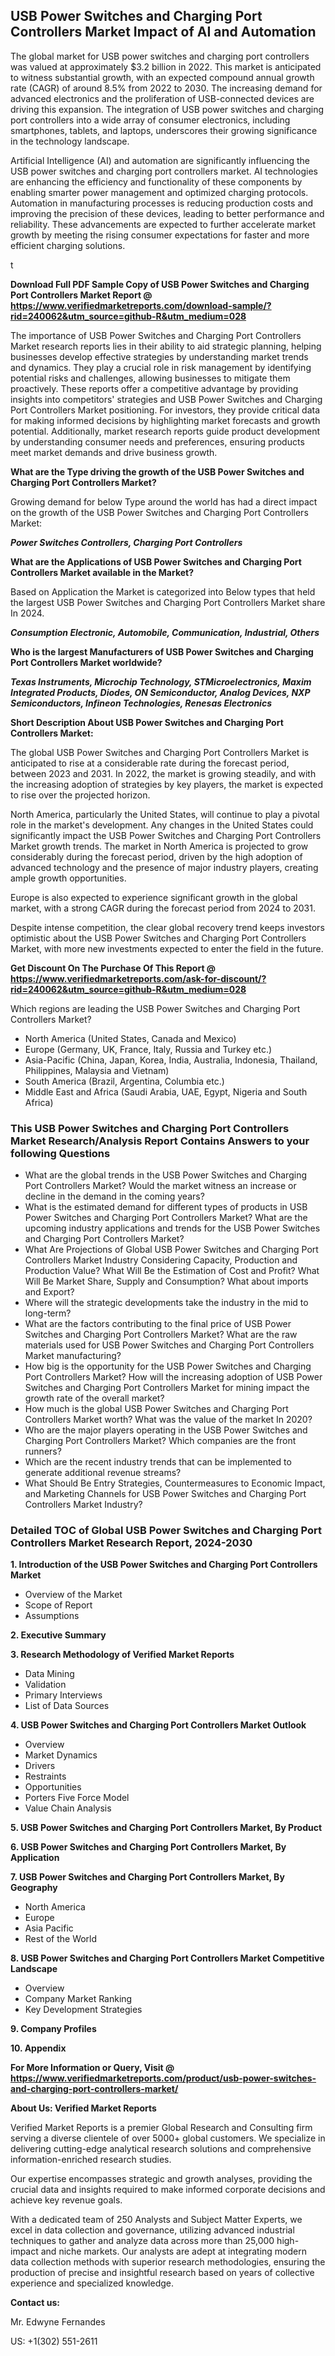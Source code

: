 <h2>USB Power Switches and Charging Port Controllers Market Impact of AI and Automation</h2><p>The global market for USB power switches and charging port controllers was valued at approximately $3.2 billion in 2022. This market is anticipated to witness substantial growth, with an expected compound annual growth rate (CAGR) of around 8.5% from 2022 to 2030. The increasing demand for advanced electronics and the proliferation of USB-connected devices are driving this expansion. The integration of USB power switches and charging port controllers into a wide array of consumer electronics, including smartphones, tablets, and laptops, underscores their growing significance in the technology landscape.</p><p>Artificial Intelligence (AI) and automation are significantly influencing the USB power switches and charging port controllers market. AI technologies are enhancing the efficiency and functionality of these components by enabling smarter power management and optimized charging protocols. Automation in manufacturing processes is reducing production costs and improving the precision of these devices, leading to better performance and reliability. These advancements are expected to further accelerate market growth by meeting the rising consumer expectations for faster and more efficient charging solutions.</p>t</p><p id="" class=""><strong>Download Full PDF Sample Copy of USB Power Switches and Charging Port Controllers Market Report @ <a href="https://www.verifiedmarketreports.com/download-sample/?rid=240062&utm_source=github-R&utm_medium=028" target="_blank">https://www.verifiedmarketreports.com/download-sample/?rid=240062&utm_source=github-R&utm_medium=028</a></strong></p><p>The importance of&nbsp;USB Power Switches and Charging Port Controllers Market research reports lies in their ability to aid strategic planning, helping businesses develop effective strategies by understanding market trends and dynamics. They play a crucial role in risk management by identifying potential risks and challenges, allowing businesses to mitigate them proactively. These reports offer a competitive advantage by providing insights into competitors' strategies and USB Power Switches and Charging Port Controllers Market positioning. For investors, they provide critical data for making informed decisions by highlighting market forecasts and growth potential. Additionally, market research reports guide product development by understanding consumer needs and preferences, ensuring products meet market demands and drive business growth.</p><p><strong>What are the&nbsp;Type driving the growth of the USB Power Switches and Charging Port Controllers Market?</strong></p><p id="" class="">Growing demand for below Type around the world has had a direct impact on the growth of the USB Power Switches and Charging Port Controllers Market:</p><em><strong>Power Switches Controllers, Charging Port Controllers</strong></em></p><strong>What are the&nbsp;Applications&nbsp;of USB Power Switches and Charging Port Controllers Market available in the Market?</strong></p><p id="" class="">Based on Application the Market is categorized into Below types that held the largest USB Power Switches and Charging Port Controllers Market share In 2024.</p><em><strong>Consumption Electronic, Automobile, Communication, Industrial, Others</strong></em></p><strong>Who is the largest Manufacturers of USB Power Switches and Charging Port Controllers Market worldwide?</strong></p><p><em><strong>Texas Instruments, Microchip Technology, STMicroelectronics, Maxim Integrated Products, Diodes, ON Semiconductor, Analog Devices, NXP Semiconductors, Infineon Technologies, Renesas Electronics</strong></em></p><p id="" class=""><strong>Short Description About USB Power Switches and Charging Port Controllers Market:</strong></p><p>The global USB Power Switches and Charging Port Controllers Market is anticipated to rise at a considerable rate during the forecast period, between 2023 and 2031. In 2022, the market is growing steadily, and with the increasing adoption of strategies by key players, the market is expected to rise over the projected horizon.</p><p>North America, particularly the United States, will continue to play a pivotal role in the market's development. Any changes in the United States could significantly impact the USB Power Switches and Charging Port Controllers Market growth trends. The market in North America is projected to grow considerably during the forecast period, driven by the high adoption of advanced technology and the presence of major industry players, creating ample growth opportunities.</p><p>Europe is also expected to experience significant growth in the global market, with a strong CAGR during the forecast period from 2024 to 2031.</p><p>Despite intense competition, the clear global recovery trend keeps investors optimistic about the USB Power Switches and Charging Port Controllers Market, with more new investments expected to enter the field in the future.</p><p id="" class=""><strong>Get Discount On The Purchase Of This Report @ <a href="https://www.verifiedmarketreports.com/ask-for-discount/?rid=240062&utm_source=github-R&utm_medium=028" target="_blank">https://www.verifiedmarketreports.com/ask-for-discount/?rid=240062&utm_source=github-R&utm_medium=028</a></strong></p>Which regions are leading the USB Power Switches and Charging Port Controllers Market?</p><ul><li>North America (United States, Canada and Mexico)</li><li>Europe (Germany, UK, France, Italy, Russia and Turkey etc.)</li><li>Asia-Pacific (China, Japan, Korea, India, Australia, Indonesia, Thailand, Philippines, Malaysia and Vietnam)</li><li>South America (Brazil, Argentina, Columbia etc.)</li><li>Middle East and Africa (Saudi Arabia, UAE, Egypt, Nigeria and South Africa)</li></ul><h3 id="" class="">This USB Power Switches and Charging Port Controllers Market Research/Analysis Report Contains Answers to your following Questions</h3><ul><li>What are the global trends in the USB Power Switches and Charging Port Controllers Market? Would the market witness an increase or decline in the demand in the coming years?</li><li>What is the estimated demand for different types of products in USB Power Switches and Charging Port Controllers Market? What are the upcoming industry applications and trends for the USB Power Switches and Charging Port Controllers Market?</li><li>What Are Projections of Global USB Power Switches and Charging Port Controllers Market Industry Considering Capacity, Production and Production Value? What Will Be the Estimation of Cost and Profit? What Will Be Market Share, Supply and Consumption? What about imports and Export?</li><li>Where will the strategic developments take the industry in the mid to long-term?</li><li>What are the factors contributing to the final price of USB Power Switches and Charging Port Controllers Market? What are the raw materials used for USB Power Switches and Charging Port Controllers Market manufacturing?</li><li>How big is the opportunity for the USB Power Switches and Charging Port Controllers Market? How will the increasing adoption of USB Power Switches and Charging Port Controllers Market for mining impact the growth rate of the overall market?</li><li>How much is the global USB Power Switches and Charging Port Controllers Market worth? What was the value of the market In 2020?</li><li>Who are the major players operating in the USB Power Switches and Charging Port Controllers Market? Which companies are the front runners?</li><li>Which are the recent industry trends that can be implemented to generate additional revenue streams?</li><li>What Should Be Entry Strategies, Countermeasures to Economic Impact, and Marketing Channels for USB Power Switches and Charging Port Controllers Market Industry?</li></ul><h3 id="" class="">Detailed TOC of Global USB Power Switches and Charging Port Controllers Market Research Report, 2024-2030</h3><p id="" class=""><strong>1. Introduction of the USB Power Switches and Charging Port Controllers Market</strong></p><ul><li>Overview of the Market</li><li>Scope of Report</li><li>Assumptions</li></ul><p id="" class=""><strong>2. Executive Summary</strong></p><p id="" class=""><strong>3. Research Methodology of Verified Market Reports</strong></p><ul><li>Data Mining</li><li>Validation</li><li>Primary Interviews</li><li>List of Data Sources</li></ul><p id="" class=""><strong>4. USB Power Switches and Charging Port Controllers Market Outlook</strong></p><ul><li>Overview</li><li>Market Dynamics</li><li>Drivers</li><li>Restraints</li><li>Opportunities</li><li>Porters Five Force Model</li><li>Value Chain Analysis</li></ul><p id="" class=""><strong>5. USB Power Switches and Charging Port Controllers Market, By Product</strong></p><p id="" class=""><strong>6. USB Power Switches and Charging Port Controllers Market, By Application</strong></p><p id="" class=""><strong>7. USB Power Switches and Charging Port Controllers Market, By Geography</strong></p><ul><li>North America</li><li>Europe</li><li>Asia Pacific</li><li>Rest of the World</li></ul><p id="" class=""><strong>8. USB Power Switches and Charging Port Controllers Market Competitive Landscape</strong></p><ul><li>Overview</li><li>Company Market Ranking</li><li>Key Development Strategies</li></ul><p id="" class=""><strong>9. Company Profiles</strong></p><p id="" class=""><strong>10. Appendix</strong></p><p id="" class=""><strong>For More Information or Query, Visit @ <a href="https://www.verifiedmarketreports.com/product/usb-power-switches-and-charging-port-controllers-market/" target="_blank">https://www.verifiedmarketreports.com/product/usb-power-switches-and-charging-port-controllers-market/</a></strong></p><p id="" class=""><strong>About Us: Verified Market Reports</strong></p><p id="" class="">Verified Market Reports is a premier Global Research and Consulting firm serving a diverse clientele of over 5000+ global customers. We specialize in delivering cutting-edge analytical research solutions and comprehensive information-enriched research studies.</p><p id="" class="">Our expertise encompasses strategic and growth analyses, providing the crucial data and insights required to make informed corporate decisions and achieve key revenue goals.</p><p id="" class="">With a dedicated team of 250 Analysts and Subject Matter Experts, we excel in data collection and governance, utilizing advanced industrial techniques to gather and analyze data across more than 25,000 high-impact and niche markets. Our analysts are adept at integrating modern data collection methods with superior research methodologies, ensuring the production of precise and insightful research based on years of collective experience and specialized knowledge.</p><p id="" class=""><strong>Contact us:</strong></p><p id="" class="">Mr. Edwyne Fernandes</p><p id="" class="">US: +1(302) 551-2611</p>